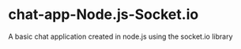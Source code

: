 # chat-app-Node.js-Socket.io
A basic chat application created in node.js using the socket.io library
